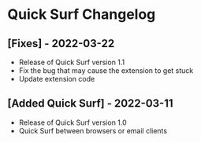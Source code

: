 # Quick Surf Changelog

## [Fixes] - 2022-03-22
- Release of Quick Surf version 1.1
- Fix the bug that may cause the extension to get stuck
- Update extension code

## [Added Quick Surf] - 2022-03-11
- Release of Quick Surf version 1.0
- Quick Surf between browsers or email clients
